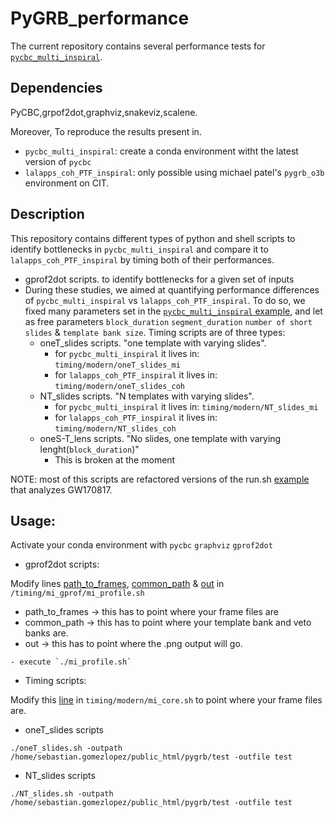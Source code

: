 # PyGRB_performance
The current repository contains several performance tests for [`pycbc_multi_inspiral`](https://github.com/gwastro/pycbc/blob/master/bin/pycbc_multi_inspiral).

## Dependencies 
PyCBC,grpof2dot,graphviz,snakeviz,scalene.

Moreover, To reproduce the results present in. 

- `pycbc_multi_inspiral`: create a conda environment witht the latest version of `pycbc`
- `lalapps_coh_PTF_inspiral`: only possible using michael patel's `pygrb_o3b` environment on CIT.

## Description
This repository contains different types of python and shell scripts to identify bottlenecks in `pycbc_multi_inspiral` and  compare it to `lalapps_coh_PTF_inspiral` by timing both of their performances.

- gprof2dot scripts. to identify bottlenecks for a given set of inputs
- During these studies, we aimed at quantifying performance differences of `pycbc_multi_inspiral` vs `lalapps_coh_PTF_inspiral`. To do so, we fixed many parameters set in the [`pycbc_multi_inspiral` example](https://github.com/gwastro/pycbc/blob/master/bin/pycbc_multi_inspiral), and let as free parameters `block_duration` `segment_duration` `number of short slides` & `template bank size`. Timing scripts are of three types:
    - oneT_slides scripts. "one template with varying slides".
      - for `pycbc_multi_inspiral` it lives in: `timing/modern/oneT_slides_mi`  
      - for `lalapps_coh_PTF_inspiral` it lives in: `timing/modern/oneT_slides_coh` 
    - NT_slides scripts. "N templates with varying slides".
      - for `pycbc_multi_inspiral` it lives in: `timing/modern/NT_slides_mi`  
      - for `lalapps_coh_PTF_inspiral` it lives in: `timing/modern/NT_slides_coh`
    - oneS-T_lens scripts. "No slides, one template with varying lenght(`block_duration`)"
      - This is broken at the moment 

NOTE: most of this scripts are refactored versions of the run.sh [example](https://github.com/gwastro/pycbc/blob/master/examples/multi_inspiral/run.sh) that analyzes GW170817.

## Usage:
Activate your conda environment with `pycbc` `graphviz` `gprof2dot`

- gprof2dot scripts:
  
Modify lines [path_to_frames](https://github.com/sebastiangomezlopez/PyGRB_performance/blob/b0850f3a950828ecc6b7feb4fb5e11ce927809c2/mi_gprof/mi_profile.sh#L7C1-L8C80), [common_path](https://github.com/sebastiangomezlopez/PyGRB_performance/blob/b0850f3a950828ecc6b7feb4fb5e11ce927809c2/mi_gprof/mi_profile.sh#L8) & [out](https://github.com/sebastiangomezlopez/PyGRB_performance/blob/992b79e1e18e5feafdad56b4c135e7862a0b80e7/mi_gprof/mi_profile.sh#L112) in `/timing/mi_gprof/mi_profile.sh`
  - path_to_frames -> this has to point where your frame files are
  - common_path  -> this has to point where your template bank and veto banks are.  
  - out -> this has to point where the .png output will go.
  ```
  - execute `./mi_profile.sh` 
  ```
- Timing scripts:

Modify this [line](https://github.com/sebastiangomezlopez/PyGRB_performance/blob/b0850f3a950828ecc6b7feb4fb5e11ce927809c2/timing/modern/mi_core.sh#L60) in     `timing/modern/mi_core.sh` to point where your frame files are.
  - oneT_slides scripts
  ```
  ./oneT_slides.sh -outpath /home/sebastian.gomezlopez/public_html/pygrb/test -outfile test
  ```
  - NT_slides scripts
  ```
  ./NT_slides.sh -outpath /home/sebastian.gomezlopez/public_html/pygrb/test -outfile test
  ```
